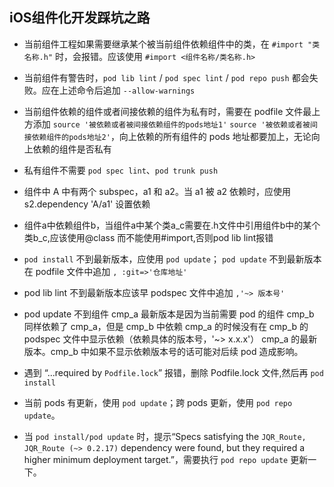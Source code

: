 ## iOS组件化开发踩坑之路

* 当前组件工程如果需要继承某个被当前组件依赖组件中的类，在 `#import "类名称.h"` 时，会报错。应该使用 `#import <组件名称/类名称.h>`

* 当前组件有警告时，`pod lib lint` / `pod spec lint` / `pod repo push` 都会失败。应在上述命令后追加 `--allow-warnings`

* 当前组件依赖的组件或者间接依赖的组件为私有时，需要在 podfile 文件最上方添加 `source '被依赖或者被间接依赖组件的pods地址1'`
`source '被依赖或者被间接依赖组件的pods地址2'`，向上依赖的所有组件的 pods 地址都要加上，无论向上依赖的组件是否私有

* 私有组件不需要 `pod spec lint`、`pod trunk push`

* 组件中 A 中有两个 subspec，a1 和 a2。当 a1 被 a2 依赖时，应使用 s2.dependency 'A/a1' 设置依赖

* 组件a中依赖组件b，当组件a中某个类a_c需要在.h文件中引用组件b中的某个类b_c,应该使用@class 而不能使用#import,否则pod lib lint报错

* `pod install` 不到最新版本，应使用 `pod update`； `pod update` 不到最新版本在 podfile 文件中追加 `, :git=>'仓库地址'`

* pod lib lint 不到最新版本应该早 podspec 文件中追加 `,'~> 版本号'`

* pod update 不到组件 cmp_a 最新版本是因为当前需要 pod 的组件 cmp_b 同样依赖了 cmp_a，但是 cmp_b 中依赖 cmp_a 的时候没有在 cmp_b 的 podspec 文件中显示依赖（依赖具体的版本号，'~> x.x.x'） cmp_a 的最新版本。cmp_b 中如果不显示依赖版本号的话可能对后续 pod 造成影响。

* 遇到 “...required by `Podfile.lock`” 报错，删除 Podfile.lock 文件,然后再 `pod install`

* 当前 pods 有更新，使用 `pod update`；跨 pods 更新，使用 `pod repo update`。

* 当 `pod install/pod update` 时，提示“Specs satisfying the `JQR_Route, JQR_Route (~> 0.2.17)` dependency were found, but they required a higher minimum deployment target.”，需要执行 `pod repo update` 更新一下。